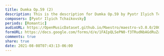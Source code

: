 ```yaml
---
title: Dumka Op.59 (2)
description: This is the description for Dumka Op.59 by Pyotr Ilyich Tchaikovsky
composers: [Pyotr Ilyich Tchaikovsky]
periods: [Romantic]
audioURL: https://OpenMusicDataset.github.io/Maestro/maestro-v3.0.0/2009/MIDI-Unprocessed_13_R1_2009_01-03_ORIG_MID--AUDIO_13_R1_2009_13_R1_2009_01_WAV.midi
formURL: https://docs.google.com/forms/d/e/1FAIpQLSePN0-f3TRudNbAGdRuZaU3a1cZtJXfWOMeeNn7A5_B8tHp2g/viewform
comments: true
share: true
date: 2021-08-08T07:43:13-06:00
---
```

